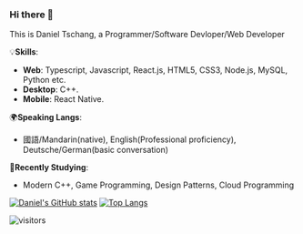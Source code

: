 ### Hi there 👋

This is Daniel Tschang, a Programmer/Software Devloper/Web Developer

💡**Skills**:   
- **Web**: Typescript, Javascript, React.js, HTML5, CSS3, Node.js,  MySQL, Python etc.  
- **Desktop**: C++.
- **Mobile**: React Native.  


🌍**Speaking Langs**:  
- 國語/Mandarin(native), English(Professional proficiency), Deutsche/German(basic conversation)

🎈**Recently Studying**:  
- Modern C++, Game Programming, Design Patterns, Cloud Programming
<!--
**DanielTschang/DanielTschang** is a ✨ _special_ ✨ repository because its `README.md` (this file) appears on your GitHub profile.

Here are some ideas to get you started:

- 🔭 I’m currently working on ...
- 🌱 I’m currently learning ...
- 👯 I’m looking to collaborate on ...
- 🤔 I’m looking for help with ...
- 💬 Ask me about ...
- 📫 How to reach me: ...
- 😄 Pronouns: ...
- ⚡ Fun fact: ...
-->


[![Daniel's GitHub stats](https://github-readme-stats.vercel.app/api?username=DanielTschang&show_icons=true&count_private=true)](https://github.com/anuraghazra/github-readme-stats)
[![Top Langs](https://github-readme-stats.vercel.app/api/top-langs/?username=DanielTschang&layout=compact)](https://github.com/anuraghazra/github-readme-stats)


![visitors](https://visitor-badge.glitch.me/badge?page_id=DanielTschang.DanielTschang&left_color=black&right_color=black)
